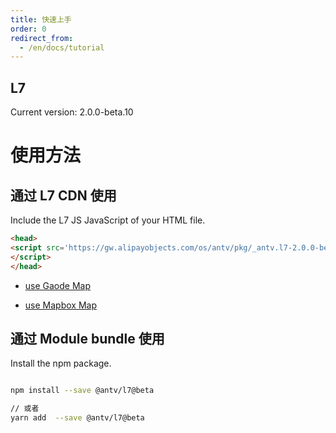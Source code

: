 ```yaml
---
title: 快速上手
order: 0
redirect_from:
  - /en/docs/tutorial
---
```


## L7 

Current version: 2.0.0-beta.10

# 使用方法

## 通过  L7 CDN 使用

Include the L7 JS JavaScript  <head> of your HTML file.

```html
<head>
<script src='https://gw.alipayobjects.com/os/antv/pkg/_antv.l7-2.0.0-beta.5/dist/l7.js'>
</script>
</head>
```

- [use Gaode Map](../map/amap.en.md)

- [use Mapbox Map ](../map/mapbox.en.md)


## 通过 Module  bundle 使用

Install the npm package.

```bash

npm install --save @antv/l7@beta

// 或者
yarn add  --save @antv/l7@beta

```
